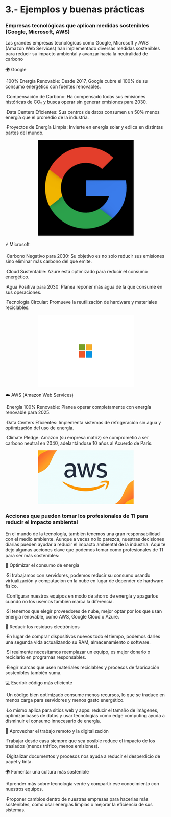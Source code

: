 # 3.- Ejemplos y buenas prácticas

### Empresas tecnológicas que aplican medidas sostenibles (Google, Microsoft, AWS)

Las grandes empresas tecnológicas como Google, Microsoft y AWS (Amazon Web Services) han implementado diversas medidas sostenibles para reducir su impacto ambiental y avanzar hacia la neutralidad de carbono

🌍 Google

  ·100% Energía Renovable: Desde 2017, Google cubre el 100% de su consumo energético con fuentes renovables.
  
  ·Compensación de Carbono: Ha compensado todas sus emisiones históricas de CO₂ y busca operar sin generar emisiones para 2030.
  
  ·Data Centers Eficientes: Sus centros de datos consumen un 50% menos energía que el promedio de la industria.
  
  ·Proyectos de Energía Limpia: Invierte en energía solar y eólica en distintas partes del mundo.

<p align="center">
  <img src="/img/google.gif" alt="si" width="300">
</p>

⚡ Microsoft

  ·Carbono Negativo para 2030: Su objetivo es no solo reducir sus emisiones sino eliminar más carbono del que emite.
  
  ·Cloud Sustentable: Azure está optimizado para reducir el consumo energético.
  
  ·Agua Positiva para 2030: Planea reponer más agua de la que consume en sus operaciones.
  
  ·Tecnología Circular: Promueve la reutilización de hardware y materiales reciclables.

<p align="center">
  <img src="/img/microsoft.gif" alt="si" width="300">
</p>

☁️ AWS (Amazon Web Services)

  ·Energía 100% Renovable: Planea operar completamente con energía renovable para 2025.
  
  ·Data Centers Eficientes: Implementa sistemas de refrigeración sin agua y optimización del uso de energía.
  
  ·Climate Pledge: Amazon (su empresa matriz) se comprometió a ser carbono neutral en 2040, adelantándose 10 años al Acuerdo de París.

<p align="center">
  <img src="/img/aws.gif" alt="si" width="300">
</p>

### Acciones que pueden tomar los profesionales de TI para reducir el impacto ambiental

En el mundo de la tecnología, también tenemos una gran responsabilidad con el medio ambiente. Aunque a veces no lo parezca, nuestras decisiones diarias pueden ayudar a reducir el impacto ambiental de la industria. Aquí te dejo algunas acciones clave que podemos tomar como profesionales de TI para ser más sostenibles:

🌱 Optimizar el consumo de energía

  ·Si trabajamos con servidores, podemos reducir su consumo usando virtualización y computación en la nube en lugar de depender de hardware físico.
  
  ·Configurar nuestros equipos en modo de ahorro de energía y apagarlos cuando no los usemos también marca la diferencia.
  
  ·Si tenemos que elegir proveedores de nube, mejor optar por los que usan energía renovable, como AWS, Google Cloud o Azure.

🔄 Reducir los residuos electrónicos

  ·En lugar de comprar dispositivos nuevos todo el tiempo, podemos darles una segunda vida actualizando su RAM, almacenamiento o software.
    
  ·Si realmente necesitamos reemplazar un equipo, es mejor donarlo o reciclarlo en programas responsables.
  
  ·Elegir marcas que usen materiales reciclables y procesos de fabricación sostenibles también suma.

💻 Escribir código más eficiente

  ·Un código bien optimizado consume menos recursos, lo que se traduce en menos carga para servidores y menos gasto energético.
    
  ·Lo mismo aplica para sitios web y apps: reducir el tamaño de imágenes, optimizar bases de datos y usar tecnologías como edge computing ayuda a disminuir el consumo      innecesario de energía.

🚀 Aprovechar el trabajo remoto y la digitalización

  ·Trabajar desde casa siempre que sea posible reduce el impacto de los traslados (menos tráfico, menos emisiones).
    
  ·Digitalizar documentos y procesos nos ayuda a reducir el desperdicio de papel y tinta.

🌍 Fomentar una cultura más sostenible

  ·Aprender más sobre tecnología verde y compartir ese conocimiento con nuestros equipos.
    
  ·Proponer cambios dentro de nuestras empresas para hacerlas más sostenibles, como usar energías limpias o mejorar la eficiencia de sus sistemas.

